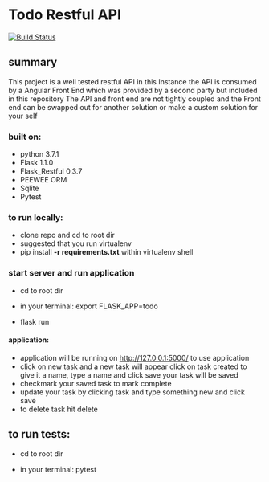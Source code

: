 # **Todo Restful API** 
[![Build Status](https://travis-ci.org/whiletrace/Flask_restful_todo.svg?branch=master)](https://travis-ci.org/whiletrace/Flask_restful_todo)



## **summary**
This project is a well tested restful API in this Instance the API is consumed by a Angular Front End
which was provided by a second party but included in this repository The API and front end are not tightly coupled and the Front end can be swapped out for another solution or make a custom solution for your self

### built on:
 * python  3.7.1
 * Flask 1.1.0
 * Flask_Restful 0.3.7
 * PEEWEE ORM
 * Sqlite
 * Pytest
 
 ### to run locally:
 * clone repo and cd to root dir
 * suggested that you run virtualenv
 * pip install **-r requirements.txt** within virtualenv shell
 
  ### start server and run application
 *  cd to root dir
 
 * in your terminal: export FLASK_APP=todo
 
 * flask run
 
#### application:
* application will be running on  http://127.0.0.1:5000/ to use application  
* click on new task and a new task will appear click on task created to give it a name, type a name and click save your task will be saved 
* checkmark your saved task to mark complete 
* update your task by clicking task and type something new and  click save 
* to delete task hit delete


 ## to run tests:
 *  cd to root dir
 
 * in your terminal: pytest
